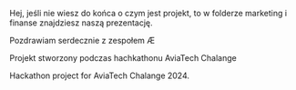 Hej, jeśli nie wiesz do końca o czym jest projekt, 
to w folderze marketing i finanse znajdziesz naszą prezentację.

Pozdrawiam serdecznie z zespołem Æ


Projekt stworzony podczas hachkathonu AviaTech Chalange

Hackathon project for AviaTech Chalange 2024. 
